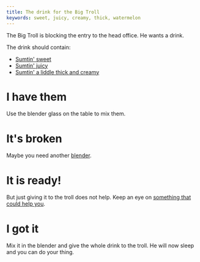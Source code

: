 ```yaml
---
title: The drink for the Big Troll
keywords: sweet, juicy, creamy, thick, watermelon
---
```


The Big Troll is blocking the entry to the head office. He wants a drink.

The drink should contain:
 - [Sumtin' sweet](../050-honeyjar.md)
 - [Sumtin' juicy](010-watermelon.md)
 - [Sumtin' a liddle thick and creamy](020-thick.md)

# I have them
Use the blender glass on the table to mix them.

# It's broken
Maybe you need another [blender](030-mixing.md).

# It is ready!
But just giving it to the troll does not help. Keep an eye on [something that could help you](../090-special.md).

# I got it
Mix it in the blender and give the whole drink to the troll. He will now sleep and you can do your thing.
